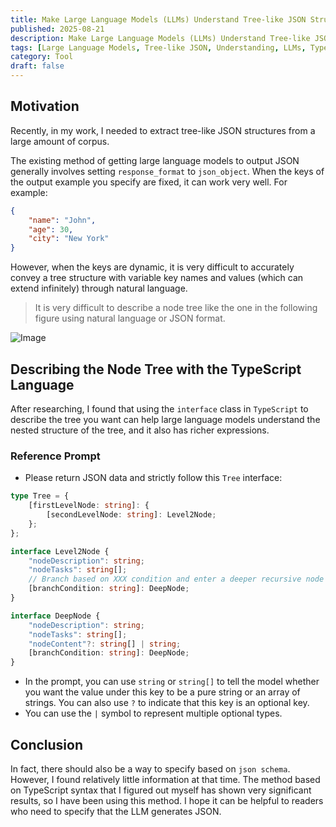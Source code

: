 ```yaml
---
title: Make Large Language Models (LLMs) Understand Tree-like JSON Structures using TypeScript Syntax
published: 2025-08-21
description: Make Large Language Models (LLMs) Understand Tree-like JSON Structures using TypeScript Syntax
tags: [Large Language Models, Tree-like JSON, Understanding, LLMs, TypeScript]
category: Tool
draft: false
---
```


## Motivation
Recently, in my work, I needed to extract tree-like JSON structures from a large amount of corpus.

The existing method of getting large language models to output JSON generally involves setting `response_format` to `json_object`. When the keys of the output example you specify are fixed, it can work very well. For example:
```json
{
    "name": "John",
    "age": 30,
    "city": "New York"
}
```
However, when the keys are dynamic, it is very difficult to accurately convey a tree structure with variable key names and values (which can extend infinitely) through natural language.
> It is very difficult to describe a node tree like the one in the following figure using natural language or JSON format.

![Image](https://s2.loli.net/2025/08/21/BnHjmyk87Q4RdDL.png)

## Describing the Node Tree with the TypeScript Language

After researching, I found that using the `interface` class in `TypeScript` to describe the tree you want can help large language models understand the nested structure of the tree, and it also has richer expressions.

### Reference Prompt
- Please return JSON data and strictly follow this `Tree` interface:
```typescript
type Tree = {
    [firstLevelNode: string]: {
        [secondLevelNode: string]: Level2Node;
    };
};

interface Level2Node {
    "nodeDescription": string;
    "nodeTasks": string[];
    // Branch based on XXX condition and enter a deeper recursive node
    [branchCondition: string]: DeepNode;
}

interface DeepNode {
    "nodeDescription": string;
    "nodeTasks": string[];
    "nodeContent"?: string[] | string;
    [branchCondition: string]: DeepNode;
}
```

- In the prompt, you can use `string` or `string[]` to tell the model whether you want the value under this key to be a pure string or an array of strings. You can also use `?` to indicate that this key is an optional key.
- You can use the `|` symbol to represent multiple optional types.

## Conclusion
In fact, there should also be a way to specify based on `json schema`. However, I found relatively little information at that time. The method based on TypeScript syntax that I figured out myself has shown very significant results, so I have been using this method. I hope it can be helpful to readers who need to specify that the LLM generates JSON.